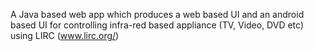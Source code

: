A Java based web app which produces a web based UI and an android based UI for controlling infra-red based appliance (TV, Video, DVD etc) using LIRC (www.lirc.org/)